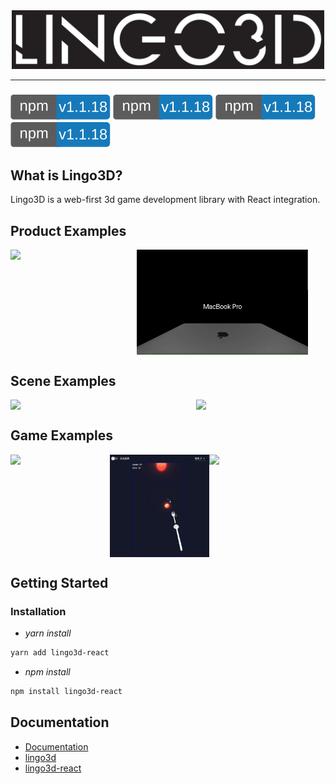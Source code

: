 <div align="center">
  <img width="500px" src="https://github.com/lingo3d/lingo3d-readme/blob/main/image/LINGO3Dlogo.png"/>
</div>


---
### [![npm][npm-image]][npm-url]   [![npm][npm-image]][npm-url]    [![npm][npm-image]][npm-url]   [![npm][npm-image]][npm-url]
[npm-image]: https://github.com/lingo3d/lingo3d-readme/blob/main/image/npm.svg
[npm-url]: https://www.npmjs.com/package/lingo3d-react


## What is Lingo3D?
Lingo3D is a web-first 3d game development library with React integration.
## Product Examples
<div style="display: flex">
  <img src="https://github.com/lingo3d/lingo3d-readme/blob/main/image/applewatch.gif" width="40%" />
  <img src="https://github.com/lingo3d/lingo3d-readme/blob/main/image/macbook.gif" width="54.5%" />
</div>

## Scene Examples
<div style="display: flex">
  <img src="https://github.com/lingo3d/lingo3d-readme/blob/main/image/pingpong.gif" width="59%" />
  <img src="https://github.com/lingo3d/lingo3d-readme/blob/main/image/fairytale.gif" width="36%" />
</div>

## Game Examples
<div style="display: flex">
  <img src="https://github.com/lingo3d/lingo3d-readme/blob/main/image/universe.gif" width="31.5%" />
  <img src="https://github.com/lingo3d/lingo3d-readme/blob/main/image/shotting.gif" width="31.5%" />
  <img src="https://github.com/lingo3d/lingo3d-readme/blob/main/image/gun.gif" width="31.5%" />
</div>



## Getting Started

### Installation

- *yarn install*

```bash
yarn add lingo3d-react
```
- *npm install*
```bash
npm install lingo3d-react
```

## Documentation
- [Documentation](https://www.lingo3d.com/documentation/)
- [lingo3d](https://www.npmjs.com/package/lingo3d)
- [lingo3d-react](https://www.npmjs.com/package/lingo3d-react)
